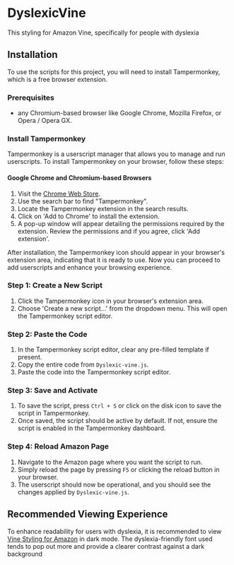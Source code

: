 # DyslexicVine
This styling for Amazon Vine, specifically for people with dyslexia

## Installation

To use the scripts for this project, you will need to install Tampermonkey, which is a free browser extension.

### Prerequisites

- any Chromium-based browser like Google Chrome, Mozilla Firefox, or Opera / Opera GX.

### Install Tampermonkey

Tampermonkey is a userscript manager that allows you to manage and run userscripts. To install Tampermonkey on your browser, follow these steps:

#### Google Chrome and Chromium-based Browsers

1. Visit the [Chrome Web Store](https://chromewebstore.google.com/?hl=en).
2. Use the search bar to find "Tampermonkey".
3. Locate the Tampermonkey extension in the search results.
4. Click on 'Add to Chrome' to install the extension.
5. A pop-up window will appear detailing the permissions required by the extension. Review the permissions and if you agree, click 'Add extension'.

After installation, the Tampermonkey icon should appear in your browser's extension area, indicating that it is ready to use. Now you can proceed to add userscripts and enhance your browsing experience.

### Step 1: Create a New Script

1. Click the Tampermonkey icon in your browser's extension area.
2. Choose 'Create a new script...' from the dropdown menu. This will open the Tampermonkey script editor.

### Step 2: Paste the Code

1. In the Tampermonkey script editor, clear any pre-filled template if present.
2. Copy the entire code from `Dyslexic-vine.js`.
3. Paste the code into the Tampermonkey script editor.

### Step 3: Save and Activate

1. To save the script, press `Ctrl + S` or click on the disk icon to save the script in Tampermonkey.
2. Once saved, the script should be active by default. If not, ensure the script is enabled in the Tampermonkey dashboard.

### Step 4: Reload Amazon Page

1. Navigate to the Amazon page where you want the script to run.
2. Simply reload the page by pressing `F5` or clicking the reload button in your browser.
3. The userscript should now be operational, and you should see the changes applied by `Dyslexic-vine.js`.

## Recommended Viewing Experience

To enhance readability for users with dyslexia, it is recommended to view [Vine Styling for Amazon](https://github.com/Thorvarium/vine-styling) in dark mode. The dyslexia-friendly font used tends to pop out more and provide a clearer contrast against a dark background

